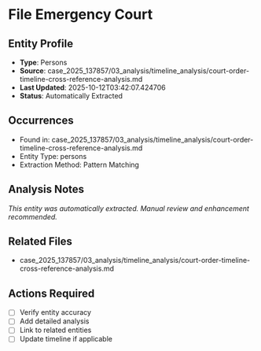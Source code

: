 # File Emergency Court

## Entity Profile
- **Type**: Persons
- **Source**: case_2025_137857/03_analysis/timeline_analysis/court-order-timeline-cross-reference-analysis.md
- **Last Updated**: 2025-10-12T03:42:07.424706
- **Status**: Automatically Extracted

## Occurrences
- Found in: case_2025_137857/03_analysis/timeline_analysis/court-order-timeline-cross-reference-analysis.md
- Entity Type: persons
- Extraction Method: Pattern Matching

## Analysis Notes
*This entity was automatically extracted. Manual review and enhancement recommended.*

## Related Files
- case_2025_137857/03_analysis/timeline_analysis/court-order-timeline-cross-reference-analysis.md

## Actions Required
- [ ] Verify entity accuracy
- [ ] Add detailed analysis
- [ ] Link to related entities
- [ ] Update timeline if applicable
